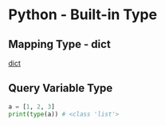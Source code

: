 # Python - Built-in Type

## Mapping Type - dict

[dict](python-dict.md)

## Query Variable Type

```py
a = [1, 2, 3]
print(type(a)) # <class 'list'>
```
